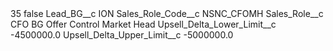<?xml version="1.0" encoding="UTF-8"?>
<CustomMetadata xmlns="http://soap.sforce.com/2006/04/metadata" xmlns:xsi="http://www.w3.org/2001/XMLSchema-instance" xmlns:xsd="http://www.w3.org/2001/XMLSchema">
    <label>35</label>
    <protected>false</protected>
    <values>
        <field>Lead_BG__c</field>
        <value xsi:type="xsd:string">ION</value>
    </values>
    <values>
        <field>Sales_Role_Code__c</field>
        <value xsi:type="xsd:string">NSNC_CFOMH</value>
    </values>
    <values>
        <field>Sales_Role__c</field>
        <value xsi:type="xsd:string">CFO BG Offer Control Market Head</value>
    </values>
    <values>
        <field>Upsell_Delta_Lower_Limit__c</field>
        <value xsi:type="xsd:double">-4500000.0</value>
    </values>
    <values>
        <field>Upsell_Delta_Upper_Limit__c</field>
        <value xsi:type="xsd:double">-5000000.0</value>
    </values>
</CustomMetadata>
